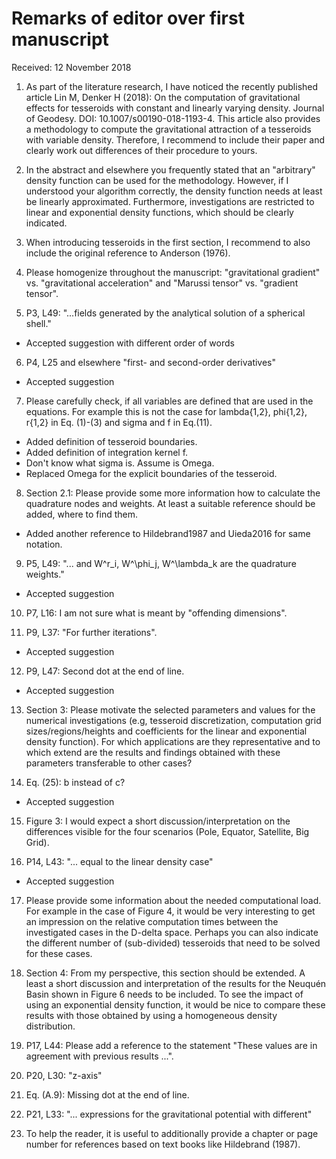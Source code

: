 # Remarks of editor over first manuscript

Received: 12 November 2018


1) As part of the literature research, I have noticed the recently published article Lin
M, Denker H (2018): On the computation of gravitational effects for tesseroids with
constant and linearly varying density. Journal of Geodesy. DOI:
10.1007/s00190-018-1193-4.  This article also provides a methodology to compute the
gravitational attraction of a tesseroids with variable density. Therefore, I recommend
to include their paper and clearly work out differences of their procedure to yours.

2) In the abstract and elsewhere you frequently stated that an "arbitrary" density
function can be used for the methodology. However, if I understood your algorithm
correctly, the density function needs at least be linearly approximated. Furthermore,
investigations are restricted to linear and exponential density functions, which should
be clearly indicated.

3) When introducing tesseroids in the first section, I recommend to also
include the original reference to Anderson (1976).

4) Please homogenize throughout the manuscript: "gravitational gradient" vs.
"gravitational acceleration" and "Marussi tensor" vs. "gradient tensor".

5) P3, L49: "...fields generated by the analytical solution of a spherical shell."

* Accepted suggestion with different order of words

6) P4, L25 and elsewhere "first- and second-order derivatives"

* Accepted suggestion

7) Please carefully check, if all variables are defined that are used in the equations.
For example this is not the case for lambda{1,2}, phi{1,2}, r{1,2} in Eq. (1)-(3) and
sigma and f in Eq.(11).

* Added definition of tesseroid boundaries.
* Added definition of integration kernel f.
* Don't know what sigma is. Assume is Omega.
* Replaced Omega for the explicit boundaries of the tesseroid.

8) Section 2.1: Please provide some more information how to calculate the quadrature
nodes and weights. At least a suitable reference should be added, where to find them.

* Added another reference to Hildebrand1987 and Uieda2016 for same notation.

9) P5, L49: "... and W^r_i, W^\phi_j, W^\lambda_k are the quadrature weights."

* Accepted suggestion

10) P7, L16: I am not sure what is meant by "offending dimensions".

11) P9, L37: "For further iterations".

* Accepted suggestion

12) P9, L47: Second dot at the end of line.

* Accepted suggestion

13) Section 3: Please motivate the selected parameters and values for the numerical
investigations (e.g, tesseroid discretization, computation grid sizes/regions/heights
and coefficients for the linear and exponential density function). For which
applications are they representative and to which extend are the results and findings
obtained with these parameters transferable to other cases?

14) Eq. (25): b instead of c?

* Accepted suggestion

15) Figure 3: I would expect a short discussion/interpretation on the differences
visible for the four scenarios (Pole, Equator, Satellite, Big Grid).

16) P14, L43: "... equal to the linear density case"

* Accepted suggestion

17) Please provide some information about the needed computational load. For example in
the case of Figure 4, it would be very interesting to get an impression on the relative
computation times between the investigated cases in the D-delta space. Perhaps you can
also indicate the different number of (sub-divided) tesseroids that need to be solved
for these cases.

18) Section 4: From my perspective, this section should be extended. A least a short
discussion and interpretation of the results for the Neuquén Basin shown in Figure
6 needs to be included. To see the impact of using an exponential density function, it
would be nice to compare these results with those obtained by using a homogeneous
density distribution.

19) P17, L44: Please add a reference to the statement "These values are in agreement
with previous results ...".

20) P20, L30: "z-axis"

21) Eq. (A.9): Missing dot at the end of line.

22) P21, L33: "... expressions for the gravitational potential with different"

23) To help the reader, it is useful to additionally provide a chapter or page number
for references based on text books like Hildebrand (1987).
